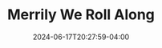 ---
title: Merrily We Roll Along
Theatre: Apex Theatre Studio
Venue: Apex Theatre Studio
Season: 12
date: 2024-06-17T20:27:59-04:00
opening_date: 2025-02-28
closing_date: 2025-03-08
showtimes:
  - 2025-02-28 19:30:00
  - 2025-03-01 19:30:00
  - 2025-03-02 14:00:00
  - 2025-03-07 19:30:00
  - 2025-03-08 19:30:00
featured_image: 
featured_image_alt: 
featured_image_caption: 
featured_image_attr: 
featured_image_attr_link: 
playbill:
Website: 
Tickets: 
show_details: 
cast:
crew:
orchestra:
genres: 
Description: 
---